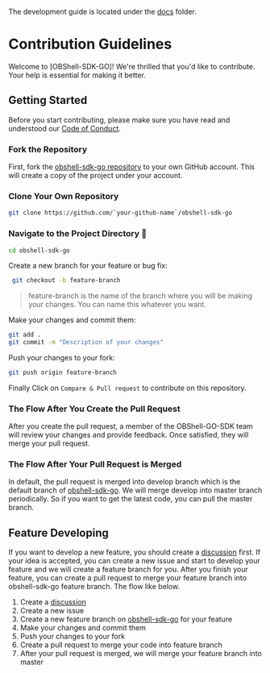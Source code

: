 The development guide is located under the [docs](README.md) folder.

# Contribution Guidelines

Welcome to [OBShell-SDK-GO]! We're thrilled that you'd like to contribute. Your help is essential for making it better.

## Getting Started

Before you start contributing, please make sure you have read and understood our [Code of Conduct](CODE_OF_CONDUCT.md).

### Fork the Repository

First, fork the [obshell-sdk-go repository](https://github.com/oceanbase/obshell-sdk-go) to your own GitHub account. This will create a copy of the project under your account.


### Clone Your Own Repository
```bash
git clone https://github.com/`your-github-name`/obshell-sdk-go
```
### Navigate to the Project Directory 📁
```bash
cd obshell-sdk-go
```
Create a new branch for your feature or bug fix:
```bash
 git checkout -b feature-branch
```

> feature-branch is the name of the branch where you will be making your changes. You can name this whatever you want.

Make your changes and commit them:
```bash
git add .
git commit -m "Description of your changes"
```
Push your changes to your fork:
```bash
git push origin feature-branch
```
Finally Click on `Compare & Pull request` to contribute on this repository.

### The Flow After You Create the Pull Request
After you create the pull request, a member of the OBShell-GO-SDK team will review your changes and provide feedback. Once satisfied, they will merge your pull request.

### The Flow After Your Pull Request is Merged
In default, the pull request is merged into develop branch which is the default branch of [obshell-sdk-go](https://github.com/oceanbase/obshell-sdk-go). We will merge develop into master branch periodically. So if you want to get the latest code, you can pull the master branch.

## Feature Developing
If you want to develop a new feature, you should create a [discussion](https://github.com/oceanbase/obshell-sdk-go/discussions/new/choose) first. If your idea is accepted, you can create a new issue and start to develop your feature and we will create a feature branch for you. After you finish your feature, you can create a pull request to merge your feature branch into obshell-sdk-go feature branch. The flow like below.

1. Create a [discussion](https://github.com/oceanbase/obshell-sdk-go/discussions/new/choose)
2. Create a new issue
3. Create a new feature branch on [obshell-sdk-go](https://github.com/oceanbase/obshell-sdk-go) for your feature
4. Make your changes and commit them
5. Push your changes to your fork
6. Create a pull request to merge your code into feature branch
7. After your pull request is merged, we will merge your feature branch into master